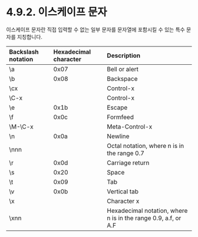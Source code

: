 # 4.9.2.     이스케이프 문자

이스케이프 문자란 직접 입력할 수 없는 일부 문자를 문자열에 포함시킬 수 있는 특수 문자를 지칭합니다.

| Backslash notation | Hexadecimal character | Description |
| :--- | :--- | :--- |
| \a | 0x07 | Bell or alert |
| \b | 0x08 | Backspace |
| \cx |  | Control-x |
| \C-x |  | Control-x |
| \e | 0x1b | Escape |
| \f | 0x0c | Formfeed |
| \M-\C-x |  | Meta-Control-x |
| \n | 0x0a | Newline |
| \nnn |  | Octal notation, where n is in the range 0.7 |
| \r | 0x0d | Carriage return |
| \s | 0x20 | Space |
| \t | 0x09 | Tab |
| \v | 0x0b | Vertical tab |
| \x |  | Character x |
| \xnn |  | Hexadecimal notation, where n is in the range 0.9, a.f, or A.F |

